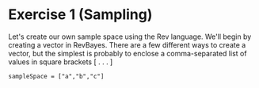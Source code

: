 # Exercise 1 (Sampling)


Let's create our own sample space using the Rev language. We'll begin by creating a vector in RevBayes. There are a few different ways to create a vector, but the simplest is probably to enclose a comma-separated list of values in square brackets [ . . . ]

```
sampleSpace = ["a","b","c"]
```
